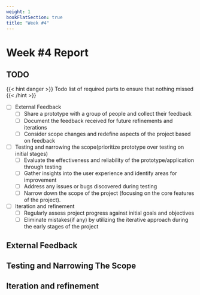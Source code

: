 ```yaml
---
weight: 1
bookFlatSection: true
title: "Week #4"
---
```


# Week #4 Report

## TODO

{{< hint danger >}}
Todo list of required parts to ensure that nothing missed
{{< /hint >}}

- [ ] External Feedback
  - [ ] Share a prototype with a group of people and collect their feedback
  - [ ] Document the feedback received for future refinements and iterations
  - [ ] Consider scope changes and redefine aspects of the project based on
        feedback
- [ ] Testing and narrowing the scope(prioritize prototype over testing on initial stages)
  - [ ] Evaluate the effectiveness and reliability of the prototype/application
        through testing
  - [ ] Gather insights into the user experience and identify areas for
        improvement
  - [ ] Address any issues or bugs discovered during testing
  - [ ] Narrow down the scope of the project (focusing on the core features of the project).
- [ ] Iteration and refinement
  - [ ] Regularly assess project progress against initial goals and objectives
  - [ ] Eliminate mistakes(if any) by utilizing the iterative approach during the early
        stages of the project

## External Feedback

## Testing and Narrowing The Scope

## Iteration and refinement

